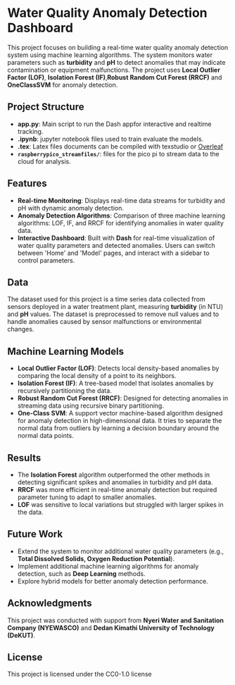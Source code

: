 # Water Quality Anomaly Detection Dashboard

This project focuses on building a real-time water quality anomaly detection system using machine learning algorithms. The system monitors water parameters such as **turbidity** and **pH** to detect anomalies that may indicate contamination or equipment malfunctions. The project uses **Local Outlier Factor (LOF)**, **Isolation Forest (IF)**,**Robust Random Cut Forest (RRCF)** and **OneClassSVM** for anomaly detection.

## Project Structure

- **app.py**: Main script to run the Dash appfor  interactive  and realtime  tracking.
- **.ipynb**: jupyter notebook files  used  to train evaluate the  models.
- **.tex**: Latex files documents  can be  compiled with texstudio or  [Overleaf](https://www.overleaf.com/)
-  **`raspberrypico_streamfiles/`**: files  for  the  pico pi to stream data  to the  cloud for  analysis. 
## Features

- **Real-time Monitoring**: Displays real-time data streams for turbidity and pH with dynamic anomaly detection.
- **Anomaly Detection Algorithms**: Comparison of three machine learning algorithms: LOF, IF, and RRCF for identifying anomalies in water quality data.
- **Interactive Dashboard**: Built with **Dash** for real-time visualization of water quality parameters and detected anomalies. Users can switch between 'Home' and 'Model' pages, and interact with a sidebar to control parameters.
  
## Data

The dataset used for this project is a time series data collected from sensors deployed in a water treatment plant, measuring **turbidity** (in NTU) and **pH** values. The dataset is preprocessed to remove null values and to handle anomalies caused by sensor malfunctions or environmental changes.

## Machine Learning Models

- **Local Outlier Factor (LOF)**: Detects local density-based anomalies by comparing the local density of a point to its neighbors.
- **Isolation Forest (IF)**: A tree-based model that isolates anomalies by recursively partitioning the data.
- **Robust Random Cut Forest (RRCF)**: Designed for detecting anomalies in streaming data using recursive binary partitioning.
- **One-Class SVM**: A support vector machine-based algorithm designed for anomaly detection in high-dimensional data. It tries to separate the normal data from outliers by learning a decision boundary around the normal data points.

## Results

- The **Isolation Forest** algorithm outperformed the other methods in detecting significant spikes and anomalies in turbidity and pH data.
- **RRCF** was more efficient in real-time anomaly detection but required parameter tuning to adapt to smaller anomalies.
- **LOF** was sensitive to local variations but struggled with larger spikes in the data.

## Future Work

- Extend the system to monitor additional water quality parameters (e.g., **Total Dissolved Solids, Oxygen Reduction Potential**).
- Implement additional machine learning algorithms for anomaly detection, such as **Deep Learning** methods.
- Explore hybrid models for better anomaly detection performance.

## Acknowledgments

This project was conducted with support from **Nyeri Water and Sanitation Company (NYEWASCO)** and **Dedan Kimathi University of Technology (DeKUT)**.

## License

This project is licensed under the  CC0-1.0 license
